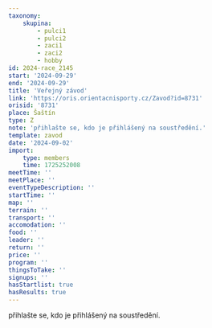```yaml
---
taxonomy:
    skupina:
        - pulci1
        - pulci2
        - zaci1
        - zaci2
        - hobby
id: 2024-race_2145
start: '2024-09-29'
end: '2024-09-29'
title: 'Veřejný závod'
link: 'https://oris.orientacnisporty.cz/Zavod?id=8731'
orisid: '8731'
place: Šaštín
type: Z
note: 'přihlašte se, kdo je přihlášený na soustředění.'
template: zavod
date: '2024-09-02'
import:
    type: members
    time: 1725252008
meetTime: ''
meetPlace: ''
eventTypeDescription: ''
startTime: ''
map: ''
terrain: ''
transport: ''
accomodation: ''
food: ''
leader: ''
return: ''
price: ''
program: ''
thingsToTake: ''
signups: ''
hasStartlist: true
hasResults: true
---
```


přihlašte se, kdo je přihlášený na soustředění.
